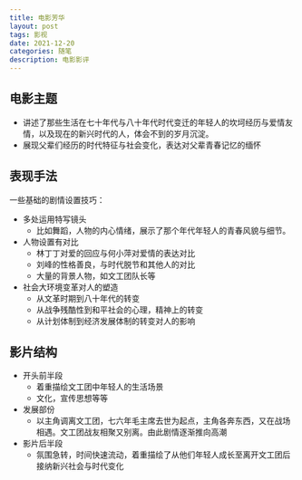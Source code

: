 ```yaml
---
title: 电影芳华
layout: post
tags: 影视
date: 2021-12-20
categories: 随笔
description: 电影影评
---
```


## 电影主题
- 讲述了那些生活在七十年代与八十年代时代变迁的年轻人的坎坷经历与爱情友情，以及现在的新兴时代的人，体会不到的岁月沉淀。
- 展现父辈们经历的时代特征与社会变化，表达对父辈青春记忆的缅怀

<!--more-->

## 表现手法
一些基础的剧情设置技巧：

- 多处运用特写镜头
	- 比如舞蹈，人物的内心情绪，展示了那个年代年轻人的青春风貌与细节。
- 人物设置有对比
	- 林丁丁对爱的回应与何小萍对爱情的表达对比
	- 刘峰的性格善良，与时代脱节和其他人的对比
	- 大量的背景人物，如文工团队长等
- 社会大环境变革对人的塑造
	- 从文革时期到八十年代的转变
	- 从战争残酷性到和平社会的心理，精神上的转变
	- 从计划体制到经济发展体制的转变对人的影响

## 影片结构
- 开头前半段
	- 着重描绘文工团中年轻人的生活场景
	- 文化，宣传思想等等
- 发展部份
	- 以主角调离文工团，七六年毛主席去世为起点，主角各奔东西，又在战场相遇。文工团战友相聚又别离。由此剧情逐渐推向高潮
- 影片后半段
	- 氛围急转，时间快速流动，着重描绘了从他们年轻人成长至离开文工团后接纳新兴社会与时代变化
